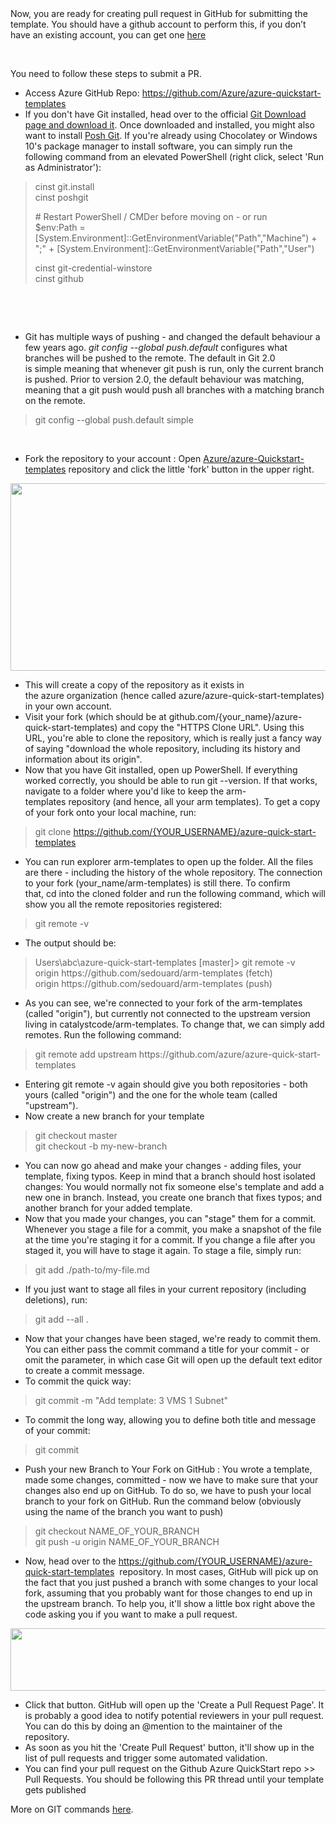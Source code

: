 <br>
<br>
<p>Now, you are ready for creating pull request in GitHub  for submitting the template. You should have a github account to perform this,  if you don&rsquo;t have an existing account, you can get one <a href="https://github.com/join">here</a> </p>
<br><p>You need to follow these steps to submit a PR.</p>
<ul>
  <li>Access  Azure GitHub Repo: <a href="https://github.com/Azure/azure-quickstart-templates" Target="blank">https://github.com/Azure/azure-quickstart-templates</a> </li>
  <li>If you  don't have Git installed, head over to the official&nbsp;<a href="https://git-scm.com/download/win">Git Download page and download it</a>. Once downloaded and installed,  you might also want to install&nbsp;<a href="https://github.com/dahlbyk/posh-git">Posh Git</a>. If you're already using Chocolatey or Windows  10's package manager to install software, you can simply run the following  command from an elevated PowerShell (right click, select 'Run as  Administrator'):</li>
</ul>
<p>
<div>
  <blockquote>
    <p>cinst git.install<br>
      cinst poshgit</p>
    <p># Restart PowerShell / CMDer before moving on - or run<br>
      $env:Path =      [System.Environment]::GetEnvironmentVariable(&quot;Path&quot;,&quot;Machine&quot;)      + &quot;;&quot; +      [System.Environment]::GetEnvironmentVariable(&quot;Path&quot;,&quot;User&quot;)</p>
    <p>cinst git-credential-winstore<br>
      cinst github</p>
  </blockquote>
</div>
</p>
<p>&nbsp;</p>
<p>&nbsp;</p>
<ul>
  <li>Git has  multiple ways of pushing - and changed the default behaviour a few years ago.&nbsp;<em>git config --global push.default</em><em>&nbsp;</em>configures  what branches will be pushed to the remote. The default in Git 2.0 is&nbsp;simple&nbsp;meaning that whenever&nbsp;git push&nbsp;is run, only the current branch is  pushed. Prior to version 2.0, the default behaviour was&nbsp;matching,  meaning that a&nbsp;git  push&nbsp;would push all  branches with a matching branch on the remote.</li>
</ul>
<p>
<div>
  <blockquote>
    <p>git config --global push.default simple</p>
  </blockquote>
</div>
</p>
<br><ul>
  <li>Fork the  repository to your account : Open <a href="https://github.com/Azure/azure-quickstart-templates" Target="blank">Azure/azure-Quickstart-templates</a> repository and click  the little 'fork' button in the upper right.</li>
</ul>
<p><img src="Images/Images/6.jpg"  height="300" width="600"/><br/> </p>
<ul>
  <li>This will  create a copy of the repository as it exists in the&nbsp;azure&nbsp;organization (hence called  azure/azure-quick-start-templates) in your own account.</li>
  <li>Visit your  fork (which should be at github.com/{your_name}/azure-quick-start-templates)  and copy the &quot;HTTPS Clone URL&quot;. Using this URL, you're able to&nbsp;clone&nbsp;the repository, which is really just a  fancy way of saying &quot;download the whole repository, including its history  and information about its origin&quot;.</li>
  <li>Now that  you have Git installed, open up PowerShell. If everything worked correctly, you  should be able to run&nbsp;git  --version. If that works, navigate to a folder where you'd like  to keep the&nbsp;arm-templates&nbsp;repository (and hence, all your arm  templates). To get a copy of your fork onto your local machine, run:</li>
</ul>
<p>
<div>
  <blockquote>
    <p>git clone <a href="https://github.com/%7bYOUR_USERNAME%7d/azure-quick-start-templates" Target="blank">https://github.com/{YOUR_USERNAME}/azure-quick-start-templates</a> </p>
  </blockquote>
</div>
</p>
<ul>
  <li>You can run&nbsp;explorer  arm-templates&nbsp;to  open up the folder. All the files are there - including the history of the  whole repository. The connection to your fork (your_name/arm-templates)  is still there. To confirm that,&nbsp;cd&nbsp;into the cloned folder and run the  following command, which will show you all the remote repositories registered:</li>
</ul>
<p>
<div>
  <blockquote>
    <p>git remote -v</p>
  </blockquote>
</div>
</p>
<ul>
  <li>The output should be:</li>
</ul>
<p>
<div>
  <blockquote>
    <p>Users\abc\azure-quick-start-templates [master]&gt; git remote      -v<br>
      origin https://github.com/sedouard/arm-templates (fetch)<br>
      origin https://github.com/sedouard/arm-templates (push) </p>
  </blockquote>
</div>
<ul>
  <li>As you can see, we're  connected to your fork of the arm-templates (called &quot;origin&quot;), but  currently not connected to the upstream version living in&nbsp;catalystcode/arm-templates.  To change that, we can simply add remotes. Run the following command:
</li>
</ul>
<div>
  <blockquote>
    <p>git remote add upstream      https://github.com/azure/azure-quick-start-templates</p>
  </blockquote>
</div>
<ul>
  <li>Entering&nbsp;git remote  -v&nbsp;again should  give you both repositories - both yours (called &quot;origin&quot;) and the one  for the whole team (called &quot;upstream&quot;).</li>
  <li>Now create a new branch for  your template
</li>
</ul>
<div>
  <blockquote>
    <p>git checkout master<br>
      git checkout -b my-new-branch</p>
  </blockquote>
</div>
<ul>
  <li>You can now go ahead and make  your changes - adding files, your template, fixing typos. Keep in mind that a  branch should host isolated changes: You would normally not fix someone else's  template and add a new one in branch. Instead, you create one branch that fixes  typos; and another branch for your added template.</li>
  <li>Now that you made your  changes, you can &quot;stage&quot; them for a commit. Whenever you stage a file  for a commit, you make a snapshot of the file at the time you're staging it for  a commit. If you change a file after you staged it, you will have to stage it  again. To stage a file, simply run:
</li>
</ul>
<div>
  <blockquote>
    <p>git add ./path-to/my-file.md</p>
  </blockquote>
</div>
<ul>
  <li>If you just want to stage all  files in your current repository (including deletions), run:
</li>
</ul>
<div>
  <blockquote>
    <p>git add --all .</p>
  </blockquote>
</div>
<ul>
  <li>Now that your changes have  been staged, we're ready to commit them. You can either pass the commit command  a title for your commit - or omit the parameter, in which case Git will open up  the default text editor to create a commit message.</li>
  <li>To commit the quick way:
</li>
</ul>
<div>
  <blockquote>
    <p>git commit -m &quot;Add template: 3 VMS 1 Subnet&quot;</p>
  </blockquote>
</div>
<ul>
  <li>To commit the long way,  allowing you to define both title and message of your commit:
</li>
</ul>
<div>
  <blockquote>
    <p>git commit</p>
  </blockquote>
</div>
<ul>
  <li>Push your new Branch to Your  Fork on GitHub : You wrote a template, made some changes, committed - now we  have to make sure that your changes also end up on GitHub. To do so, we have to  push your local branch to your fork on GitHub. Run the command below (obviously  using the name of the branch you want to push)
</li>
</ul>
<div>
  <blockquote>
    <p>git checkout NAME_OF_YOUR_BRANCH<br>
      git push -u origin      NAME_OF_YOUR_BRANCH</p>
  </blockquote>
</div>
<ul>
  <li>Now, head over to the&nbsp;<a href="https://github.com/%7bYOUR_USERNAME%7d/azure-quick-start-templates" Target="blank">https://github.com/{YOUR_USERNAME}/azure-quick-start-templates</a> &nbsp;repository. In most  cases, GitHub will pick up on the fact that you just pushed a branch with some  changes to your local fork, assuming that you probably want for those changes  to end up in the upstream branch. To help you, it'll show a little box right  above the code asking you if you want to make a pull request. </li>
</ul>
<img src="Images/Images/5.jpg"  height="100" width="700"/><br/>
<ul>
  <li>Click that button. GitHub will  open up the 'Create a Pull Request Page'. It is probably a good idea to notify  potential reviewers in your pull request. You can do this by doing an @mention  to the maintainer of the repository.</li>
  <li>As soon as you hit the 'Create  Pull Request' button, it'll show up in the list of pull requests and trigger  some automated validation.</li>
  <li>You can find your pull request  on the Github Azure QuickStart repo &gt;&gt; Pull Requests. You should be  following this PR thread until your template gets published</li>
</ul>
<p>More on GIT commands <a href="https://github.com/Azure/azure-quickstart-templates/blob/master/1-CONTRIBUTION-GUIDE/git-tutorial.md" Target="blank">here</a>.</p>
